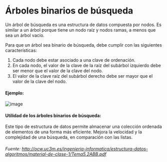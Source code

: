 # Árboles binarios de búsqueda
Un árbol de búsqueda es una estructura de datos compuesta por nodos. Es similar a un árbol porque tiene un nodo raíz y nodos ramas, a menos que sea un árbol vacío.

Para que un árbol sea binario de búsqueda, debe cumplir con las siguientes características:
1. Cada nodo debe estar asociado a una clave de ordenación. 
2. En cada nodo, el valor de la clave de la raíz del subárbol izquierdo debe ser menor que el valor de la clave del nodo.
3. El valor de la clave raíz del subárbol derecho debe ser mayor que el valor de la clave del nodo.

#### Ejemplo:
![image](https://user-images.githubusercontent.com/28999973/144162148-ba8ce36d-ab7e-4965-bc23-96dcd34613b6.png)

#### Utilidad de los árboles binarios de búsqueda:
Este tipo de estructura de datos permite almacenar una colección ordenada de elementos de una forma más eficiente. Mejora la velocidad y la complejidad de una búsqueda, en comparación con las listas.


###### Fuente: http://ocw.uc3m.es/ingenieria-informatica/estructura-datos-algoritmos/material-de-clase-1/Tema5.2ABB.pdf
